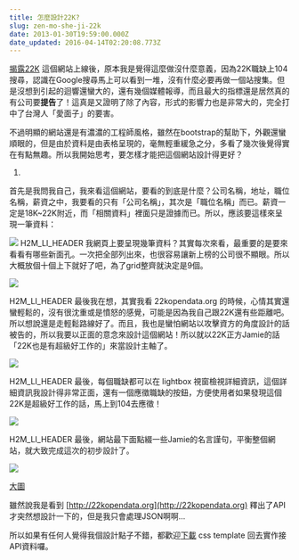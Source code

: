 ```yaml
---
title: 怎麼設計22K?
slug: zen-mo-she-ji-22k
date: 2013-01-30T19:59:00.000Z
date_updated: 2016-04-14T02:20:08.773Z
---
```


[揭露22K](http://22kopendata.org) 這個網站上線後，原本我是覺得這麼做沒什麼意義，因為22K職缺上104搜尋，認識在Google搜尋馬上可以看到一堆，沒有什麼必要再做一個站搜集。但是沒想到引起的迴響還蠻大的，還有幾個媒體報導，而且最大的指標還是居然真的有公司要**提告**了！這真是又證明了除了內容，形式的影響力也是非常大的，完全打中了台灣人「愛面子」的要害。

不過明顯的網站還是有濃濃的工程師風格，雖然在bootstrap的幫助下，外觀還蠻順眼的，但是由於資料是由表格呈現的，毫無輕重緩急之分，多看了幾次後覺得實在有點無趣。所以我開始思考，要怎樣才能把這個網站設計得更好？

1. 
首先是我問我自己，我來看這個網站，要看的到底是什麼？公司名稱，地址，職位名稱，薪資之中，我要看的只有「公司名稱」，其次是「職位名稱」而已。薪資一定是18K~22K附近，而「相關資料」裡面只是證據而已。所以，應該要這樣來呈現一筆資料：

![](http://33.media.tumblr.com/d16c8df2eb68abf933f236a3a62f63f1/tumblr_inline_mhgegzz0wW1qz4rgp.png)
H2M_LI_HEADER 
我網頁上要呈現幾筆資料？其實每次來看，最重要的是要來看看有哪些新面孔。一次把全部列出來，也很容易讓新上榜的公司很不顯眼。所以大概放個十個上下就好了吧，為了grid整齊就決定是9個。

![](http://31.media.tumblr.com/26fc35d7c2b82833c6f4a72364c83718/tumblr_inline_mhgeo0xfWs1qz4rgp.png)

H2M_LI_HEADER 
最後我在想，其實我看 22kopendata.org 的時候，心情其實還蠻輕鬆的，沒有很沈重或是憤怒的感覺，可能是因為我自己跟22K還有些距離吧。所以想說還是走輕鬆路線好了。而且，我也是蠻怕網站以攻擊資方的角度設計的話被告的，所以我要以正面的意念來設計這個網站！所以就以22K正方Jamie的話「22K也是有超級好工作的」來當設計主軸了。

![](http://31.media.tumblr.com/96dd3a037fb1d1ff4e52b68e83c5dabb/tumblr_inline_mhgext6ZFR1qz4rgp.png)

H2M_LI_HEADER 
最後，每個職缺都可以在 lightbox 視窗檢視詳細資訊，這個詳細資訊我設計得非常正面，還有一個應徵職缺的按鈕，方便使用者如果發現這個22K是超級好工作的話，馬上到104去應徵！

![](http://31.media.tumblr.com/237c8252b218065c6654cd69212028f9/tumblr_inline_mhgf4pnh5E1qz4rgp.png)

H2M_LI_HEADER 
最後，網站最下面點綴一些Jamie的名言謹句，平衡整個網站，就大致完成這次的初步設計了。

![](http://31.media.tumblr.com/ef27e380221c0a677a0b467e0d8ec859/tumblr_inline_mhgf9gxS4E1qz4rgp.png)

[大圖](http://cl.ly/MYg9/22K%20Job%20Board.png)

雖然說我是看到 [http://22kopendata.org](http://22kopendata.org) 釋出了API才突然想設計一下的，但是我只會處理JSON啊啊&hellip;

所以如果有任何人覺得我個設計點子不錯，都歡迎[下載](http://cl.ly/MYmn) css template 回去實作接API資料囉。
